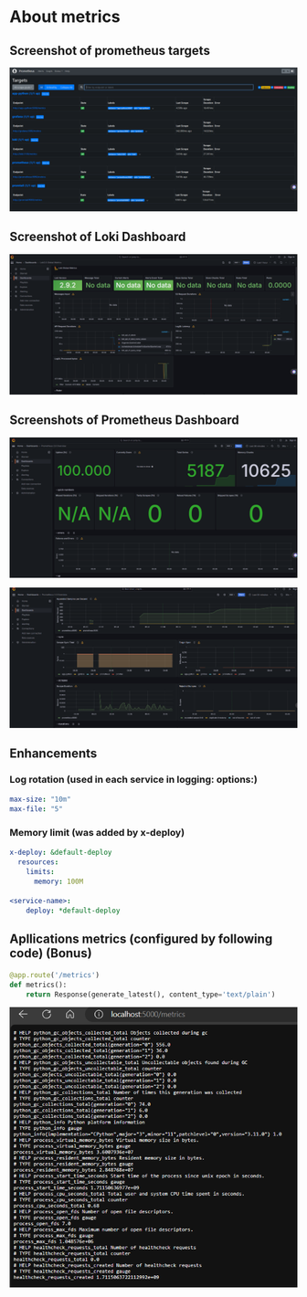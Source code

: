 # About metrics

## Screenshot of prometheus targets

![target](images/prometheus_targets.png)

## Screenshot of Loki Dashboard

![loki-dashboard](images/loki-dashboard.png)

## Screenshots of Prometheus Dashboard

![prometheus-dashboard-1](images/prometheus-dashboard-1.png)

![prometheus-dashboard-2](images/prometheus-dashboard-2.png)

## Enhancements

### Log rotation (used in each service in logging: options:)

```yml
max-size: "10m"
max-file: "5"
```

### Memory limit (was added by x-deploy)

```yml
x-deploy: &default-deploy
  resources:
    limits:
      memory: 100M

<service-name>:
    deploy: *default-deploy
```

## Apllications metrics (configured by following code) (Bonus)

```python
@app.route('/metrics')
def metrics():
    return Response(generate_latest(), content_type='text/plain')
```

![application_metrics](images/application_metrics.png)
